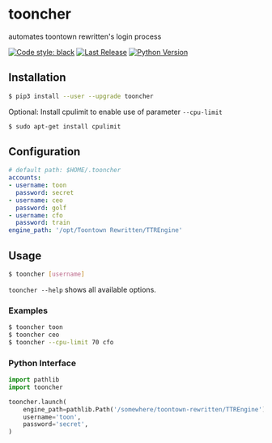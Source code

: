 # tooncher
automates toontown rewritten's login process

[![Code style: black](https://img.shields.io/badge/code%20style-black-000000.svg)](https://github.com/psf/black)
[![Last Release](https://img.shields.io/pypi/v/tooncher.svg)](https://pypi.org/project/tooncher/#history)
[![Python Version](https://img.shields.io/pypi/pyversions/tooncher.svg)](https://pypi.org/project/tooncher/)

## Installation

```sh
$ pip3 install --user --upgrade tooncher
```

Optional: Install cpulimit to enable use of parameter `--cpu-limit`

```sh
$ sudo apt-get install cpulimit
```

## Configuration

```yaml
# default path: $HOME/.tooncher
accounts:
- username: toon
  password: secret
- username: ceo
  password: golf
- username: cfo
  password: train
engine_path: '/opt/Toontown Rewritten/TTREngine'
```

## Usage

```sh
$ tooncher [username]
```

`tooncher --help` shows all available options.

### Examples

```sh
$ tooncher toon
$ tooncher ceo
$ tooncher --cpu-limit 70 cfo
```

### Python Interface

```python
import pathlib
import tooncher

tooncher.launch(
    engine_path=pathlib.Path('/somewhere/toontown-rewritten/TTREngine'),
    username='toon',
    password='secret',
)
```
